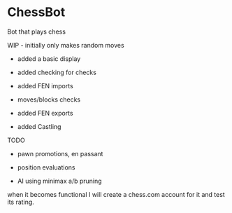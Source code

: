 # ChessBot
Bot that plays chess

WIP - initially only makes random moves 

+ added a basic display

+ added checking for checks
+ added FEN imports
+ moves/blocks checks
+ added FEN exports
+ added Castling

TODO

+ pawn promotions, en passant

+ position evaluations

+ AI using minimax a/b pruning


when it becomes functional I will create a chess.com account for it and test its rating.
